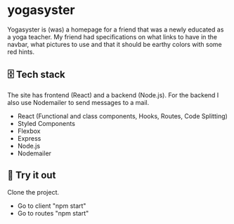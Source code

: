 # yogasyster

Yogasyster is (was) a homepage for a friend that was a newly educated as a yoga teacher. My friend had specifications on what links to have in the navbar, what pictures to use and that it should be earthy colors with some red hints. 

## 🗄️ Tech stack

The site has frontend (React) and a backend (Node.js). For the backend I also use Nodemailer to send messages to a mail.

- React (Functional and class components, Hooks, Routes, Code Splitting)
- Styled Components
- Flexbox
- Express
- Node.js
- Nodemailer

## 🧪 Try it out

Clone the project.

- Go to client "npm start"
- Go to routes "npm start"

